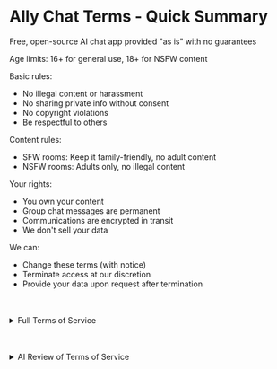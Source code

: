 # Ally Chat Terms - Quick Summary

Free, open-source AI chat app provided "as is" with no guarantees

Age limits: 16+ for general use, 18+ for NSFW content

Basic rules:
- No illegal content or harassment
- No sharing private info without consent
- No copyright violations
- Be respectful to others

Content rules:
- SFW rooms: Keep it family-friendly, no adult content
- NSFW rooms: Adults only, no illegal content

Your rights:
- You own your content
- Group chat messages are permanent
- Communications are encrypted in transit
- We don't sell your data

We can:
- Change these terms (with notice)
- Terminate access at our discretion
- Provide your data upon request after termination

<details markdown style="margin-top: 3rem;">
<summary>Full Terms of Service</summary>
# Ally Chat - Terms of Service

**Last Updated:** 2025-10-25

Welcome to Ally Chat! By accessing or using our application and services ("Service"), you agree to be bound by these Terms of Service ("Terms"). Please read them carefully.

**1. Our Service**

Ally Chat is a free, open-source multi-player AI chat application provided on a **best-effort basis**. The Service is offered "as is" and "as available" with no guarantees of uptime, reliability, or continued operation. Any financial support provided by users is considered a donation to support the project and does not constitute a purchase of a service, nor does it create any consumer rights or service-level expectations.

**2. Eligibility & Age Requirements**

*   You must be at least **16 years of age** to use the Service.
*   You must be at least **18 years of age** to access any chat rooms or content designated as "NSFW" (Not Safe For Work) or for adults.
By using the Service, you represent and warrant that you meet these age requirements.

**3. User Conduct and Content Rules**

You are solely responsible for your conduct and any content you submit. You agree to abide by the following rules:

**A. General Rules for All Areas:**
*   **No Illegal Content:** You may not create, share, or engage with illegal content. This includes child sexual abuse material (CSAM), and non-consensual intimate imagery (NCII). Violations will result in termination of access.
*   **No Doxxing or Harassment:** You may not share the private information of others without their consent. Harassment, hate speech, or threatening behaviour towards other users is strictly prohibited.
*   **No Copyright Infringement:** You may not share content that infringes on the intellectual property rights of others.

**B. Rules for Public, SFW (Safe For Work) Rooms (e.g., the "Ally Chat" room):**
*   Content should be rated "MA15+" or lower according to Australian standards.
*   No adult/NSFW content, including sexually explicit material
*   No excessive violence or gore
*   No hate speech or extreme political content
*   Keep discussion and language appropriate for a general audience
*   Be friendly and respectful in your engagement with other users

**C. Rules for Public, NSFW (Not Safe For Work) Rooms (e.g., the "nsfw/nsfw" room):**
*   You must be 18+ to enter and participate.
*   Do not incite or promote illegal acts.
*   Shaming and hate speech are not permitted.
*   Be friendly and respectful in your engagement with other users
*   Different rooms may have different content guidelines; please follow them.
*   Extreme content that might be disturbing to a large proportion of adult users is allowed in specific, clearly marked rooms only.

**4. User Content and Rights**

You retain all ownership rights to the original content you create and submit to the Service.

However, by submitting content to a group chat room, you grant Ally Chat a limited, non-exclusive, royalty-free license to display and distribute that content within the context of the Service. Content submitted to a group chat is persistent, and we do not guarantee the ability to remove your specific messages from group chat histories.

**5. Privacy and Data**

*   **Encryption:** Communications with our servers are encrypted in transit (HTTPS). However, to facilitate the group chat nature of the service, data is not encrypted at rest on our servers.
*   **Data Privacy:** We never sell your personal data and use it only to provide the service. Please note that some third-party AI providers we integrate with (e.g., OpenAI) may use conversation data to train future models. For users who prefer stricter privacy, we also offer providers like Venice that do not retain your data or use it for any purpose.
*   **Access Control:** We use strong access control mechanisms to protect user privacy and the integrity of private rooms.

**6. Disclaimers and Limitation of Liability**

THE SERVICE IS PROVIDED "AS IS" WITHOUT WARRANTY OF ANY KIND, EXPRESS OR IMPLIED. WE OFFER ABSOLUTELY NO WARRANTY. TO THE FULLEST EXTENT PERMITTED BY LAW, THE DEVELOPERS OF ALLY CHAT DISCLAIM ALL WARRANTIES, AND IN NO EVENT SHALL BE LIABLE FOR ANY DIRECT, INDIRECT, INCIDENTAL, OR CONSEQUENTIAL DAMAGES ARISING OUT OF THE USE OR INABILITY TO USE THE SERVICE.

**7. Modification of Terms**

We reserve the right to modify these Terms at any time. We will notify users of significant changes via an in-app message that provides a summary of the changes and a link to the updated document. Your continued use of the Service after receiving such notification constitutes your acceptance of the modified Terms.

**8. Termination**

We reserve the right to suspend or terminate your access to the Service at our sole discretion, for any reason or for no reason, and without prior notice. Reasons for termination may include, but are not limited to, a breach of these Terms, illegal conduct, or operational or financial constraints of the Service.

Upon request following termination, we will provide you with a copy of your data from the Service, excluding any content that was determined to be illegal. While termination decisions are made at our discretion, users are welcome to contact us to discuss the possibility of restored access. We will consider such requests in good faith, though restoration of access is not guaranteed.

**9. Governing Law**

These Terms shall be governed by and construed in accordance with the laws of the State of Victoria, Australia.
</details>


<details markdown style="margin-top: 3rem;">
<summary>AI Review of Terms of Service</summary>
We aim to be transparent regarding what we can and cannot offer to users. In this spirit, here is an AI review of our terms of service, highlighting any potentially concerning elements.

From a user's perspective, there are several points worth noting:
 
Potentially Concerning Elements:
1. The "as is" and "best-effort" nature means there are no guarantees of service reliability or uptime
2. Group chat messages are permanent with no guaranteed way to delete them
3. While communications are encrypted in transit, data is not encrypted at rest on their servers
4. The service can terminate access at any time without prior notice
5. The terms can be changed (though they do promise to provide notice)
6. Upstream AI model providers may use data for training purposes, which could raise privacy concerns
7. The broad disclaimer of liability means users have limited recourse if something goes wrong
 
Positive Elements:
1. Users retain ownership of their content
2. They don't sell user data
3. Clear age restrictions for different types of content
4. Transparent rules about acceptable content
5. Promise to provide data upon request after termination
6. Clear privacy and encryption policies
7. Straightforward content guidelines for both SFW and NSFW areas
 
Overall, while these terms are fairly standard for a free service, users should be particularly aware that their messages are permanent and that the service offers no guarantees. Users should also be mindful about sharing sensitive information given the data storage practices and upstream AI provider policies.
</details>
